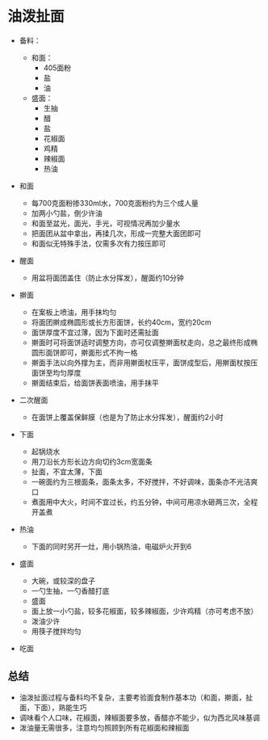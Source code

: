 # 油泼扯面

* 备料：
    * 和面：
        * 405面粉
        * 盐
        * 油
    * 盛面：
        * 生抽
        * 醋
        * 盐
        * 花椒面
        * 鸡精
        * 辣椒面
        * 热油

* 和面
    * 每700克面粉掺330ml水，700克面粉约为三个成人量
    * 加两小勺盐，倒少许油
    * 和面至盆光，面光，手光，可视情况再加少量水
    * 把面团从盆中拿出，再揉几次，形成一完整大面团即可
    * 和面似无特殊手法，仅需多次有力按压即可
* 醒面
    * 用盆将面团盖住（防止水分挥发），醒面约10分钟
* 擀面
    * 在案板上喷油，用手抹均匀
    * 将面团擀成椭圆形或长方形面饼，长约40cm，宽约20cm
    * 面饼厚度不宜过薄，因为下面时还需扯面
    * 擀面时可将面饼适时调整方向，亦可仅调整擀面杖走向，总之最终形成椭圆形面饼即可，擀面形式不拘一格
    * 擀面手法以向外撑为主，而非用擀面杖压平，面饼成型后，用擀面杖按压面饼至均匀厚度
    * 擀面结束后，给面饼表面喷油，用手抹平
* 二次醒面
    * 在面饼上覆盖保鲜膜（也是为了防止水分挥发），醒面约2小时
* 下面
    * 起锅烧水
    * 用刀沿长方形长边方向切约3cm宽面条
    * 扯面，不宜太薄，下面
    * 一碗面约为三根面条，面条太多，不好搅拌，不好调味，面条亦不光洁爽口
    * 煮面用中大火，时间不宜过长，约五分钟，中间可用凉水砸两三次，全程开盖煮
* 热油
    * 下面的同时另开一灶，用小锅热油，电磁炉火开到6
* 盛面
    * 大碗，或较深的盘子
    * 一勺生抽，一勺香醋打底
    * 盛面
    * 面上放一小勺盐，较多花椒面，较多辣椒面，少许鸡精（亦可考虑不放）
    * 泼油少许
    * 用筷子搅拌均匀
* 吃面

## 总结
* 油泼扯面过程与备料均不复杂，主要考验面食制作基本功（和面，擀面，扯面，下面），熟能生巧
* 调味看个人口味，花椒面，辣椒面要多放，香醋亦不能少，似为西北风味基调
* 泼油量无需很多，注意均匀照顾到所有花椒面和辣椒面

